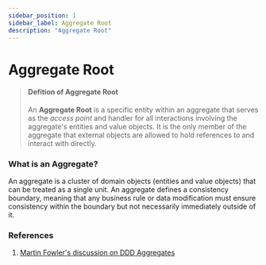 ```yaml
---
sidebar_position: 1
sidebar_label: Aggregate Root
description: "Aggregate Root"
---
```


# Aggregate Root

> #### Defition of Aggregate Root
>
> An **Aggregate Root** is a specific entity within an aggregate that serves as the _access point_ and handler for all interactions involving the aggregate's entities and value objects. It is the only member of the aggregate that external objects are allowed to hold references to and interact with directly.

### What is an Aggregate?

An aggregate is a cluster of domain objects (entities and value objects) that can be treated as a single unit. An aggregate defines a consistency boundary, meaning that any business rule or data modification must ensure consistency within the boundary but not necessarily immediately outside of it.

### References

1. [Martin Fowler's discussion on DDD Aggregates](https://martinfowler.com/bliki/DDD_Aggregate.html)
